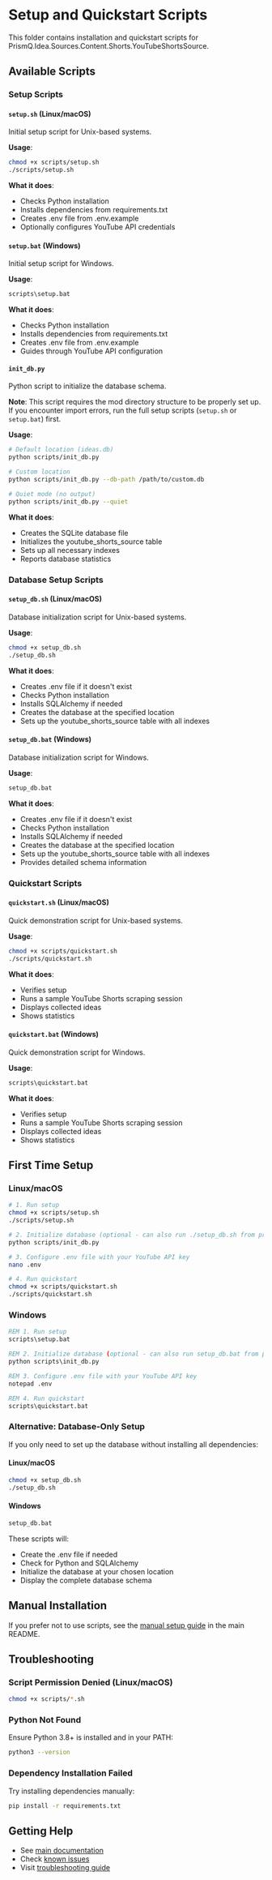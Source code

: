 # Setup and Quickstart Scripts

This folder contains installation and quickstart scripts for PrismQ.Idea.Sources.Content.Shorts.YouTubeShortsSource.

## Available Scripts

### Setup Scripts

#### `setup.sh` (Linux/macOS)
Initial setup script for Unix-based systems.

**Usage**:
```bash
chmod +x scripts/setup.sh
./scripts/setup.sh
```

**What it does**:
- Checks Python installation
- Installs dependencies from requirements.txt
- Creates .env file from .env.example
- Optionally configures YouTube API credentials

#### `setup.bat` (Windows)
Initial setup script for Windows.

**Usage**:
```cmd
scripts\setup.bat
```

**What it does**:
- Checks Python installation
- Installs dependencies from requirements.txt
- Creates .env file from .env.example
- Guides through YouTube API configuration

#### `init_db.py`
Python script to initialize the database schema.

**Note**: This script requires the mod directory structure to be properly set up. If you encounter import errors, run the full setup scripts (`setup.sh` or `setup.bat`) first.

**Usage**:
```bash
# Default location (ideas.db)
python scripts/init_db.py

# Custom location
python scripts/init_db.py --db-path /path/to/custom.db

# Quiet mode (no output)
python scripts/init_db.py --quiet
```

**What it does**:
- Creates the SQLite database file
- Initializes the youtube_shorts_source table
- Sets up all necessary indexes
- Reports database statistics

### Database Setup Scripts

#### `setup_db.sh` (Linux/macOS)
Database initialization script for Unix-based systems.

**Usage**:
```bash
chmod +x setup_db.sh
./setup_db.sh
```

**What it does**:
- Creates .env file if it doesn't exist
- Checks Python installation
- Installs SQLAlchemy if needed
- Creates the database at the specified location
- Sets up the youtube_shorts_source table with all indexes

#### `setup_db.bat` (Windows)
Database initialization script for Windows.

**Usage**:
```cmd
setup_db.bat
```

**What it does**:
- Creates .env file if it doesn't exist
- Checks Python installation
- Installs SQLAlchemy if needed
- Creates the database at the specified location
- Sets up the youtube_shorts_source table with all indexes
- Provides detailed schema information

### Quickstart Scripts

#### `quickstart.sh` (Linux/macOS)
Quick demonstration script for Unix-based systems.

**Usage**:
```bash
chmod +x scripts/quickstart.sh
./scripts/quickstart.sh
```

**What it does**:
- Verifies setup
- Runs a sample YouTube Shorts scraping session
- Displays collected ideas
- Shows statistics

#### `quickstart.bat` (Windows)
Quick demonstration script for Windows.

**Usage**:
```cmd
scripts\quickstart.bat
```

**What it does**:
- Verifies setup
- Runs a sample YouTube Shorts scraping session
- Displays collected ideas
- Shows statistics

## First Time Setup

### Linux/macOS
```bash
# 1. Run setup
chmod +x scripts/setup.sh
./scripts/setup.sh

# 2. Initialize database (optional - can also run ./setup_db.sh from project root)
python scripts/init_db.py

# 3. Configure .env file with your YouTube API key
nano .env

# 4. Run quickstart
chmod +x scripts/quickstart.sh
./scripts/quickstart.sh
```

### Windows
```cmd
REM 1. Run setup
scripts\setup.bat

REM 2. Initialize database (optional - can also run setup_db.bat from project root)
python scripts\init_db.py

REM 3. Configure .env file with your YouTube API key
notepad .env

REM 4. Run quickstart
scripts\quickstart.bat
```

### Alternative: Database-Only Setup

If you only need to set up the database without installing all dependencies:

#### Linux/macOS
```bash
chmod +x setup_db.sh
./setup_db.sh
```

#### Windows
```cmd
setup_db.bat
```

These scripts will:
- Create the .env file if needed
- Check for Python and SQLAlchemy
- Initialize the database at your chosen location
- Display the complete database schema

## Manual Installation

If you prefer not to use scripts, see the [manual setup guide](../README.md#manual-setup) in the main README.

## Troubleshooting

### Script Permission Denied (Linux/macOS)
```bash
chmod +x scripts/*.sh
```

### Python Not Found
Ensure Python 3.8+ is installed and in your PATH:
```bash
python3 --version
```

### Dependency Installation Failed
Try installing dependencies manually:
```bash
pip install -r requirements.txt
```

## Getting Help

- See [main documentation](../README.md)
- Check [known issues](../issues/KNOWN_ISSUES.md)
- Visit [troubleshooting guide](../docs/WINDOWS_QUICKSTART.md#troubleshooting)
